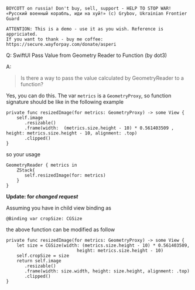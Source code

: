 ```
BOYCOTT on russia! Don't buy, sell, support - HELP TO STOP WAR!
«Русский военный корабль, иди на хуй!» (c) Grybov, Ukrainian Frontier Guard

ATTENTION: This is a demo - use it as you wish. Reference is appriciated.
If you want to thank - buy me coffee: https://secure.wayforpay.com/donate/asperi
```

Q: SwiftUI Pass Value from Geometry Reader to Function (by dot3)

A: 

> Is there a way to pass the value calculated by GeometryReader to a function?

Yes, you can do this. The var `metrics` is a `GeometryProxy`, so function signature should be like in the following example


    private func resizedImage(for metrics: GeometryProxy) -> some View {
        self.image
           .resizable()
           .frame(width:  (metrics.size.height - 10) * 0.561403509 , height: metrics.size.height - 10, alignment: .top)
           .clipped()
    }

so your usage

    GeometryReader { metrics in
        ZStack{
           self.resizedImage(for: metrics)
        }
    }

**Update: for *changed request***

Assuming you have in child view binding as

    @Binding var cropSize: CGSize

the above function can be modified as follow

    private func resizedImage(for metrics: GeometryProxy) -> some View {
        let size = CGSize(width: (metrics.size.height - 10) * 0.561403509, 
                               height: metrics.size.height - 10)
        self.cropSize = size
        return self.image
           .resizable()
           .frame(width: size.width, height: size.height, alignment: .top)
           .clipped()
    }

